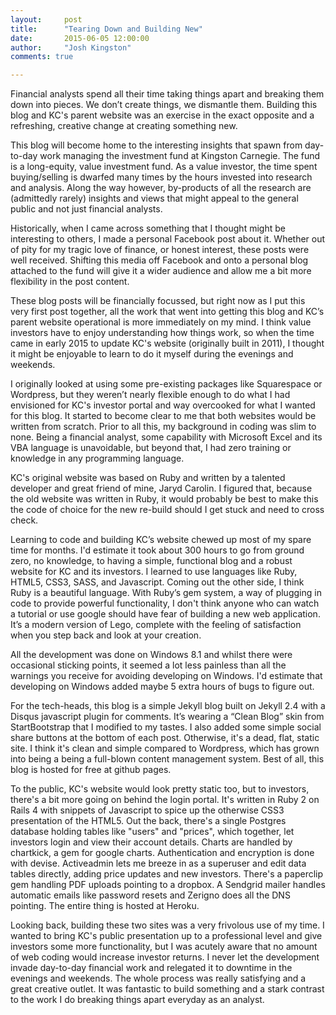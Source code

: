 ```yaml
---
layout:     post
title:      "Tearing Down and Building New"
date:       2015-06-05 12:00:00
author:     "Josh Kingston"
comments: true

---
```

Financial analysts spend all their time taking things apart and breaking them down into pieces. We don’t create things, we dismantle them. Building this blog and KC's parent website was an exercise in the exact opposite and a refreshing, creative change at creating something new. 

This blog will become home to the interesting insights that spawn from day-to-day work managing the investment fund at Kingston Carnegie. The fund is a long-equity, value investment fund. As a value investor, the time spent buying/selling is dwarfed many times by the hours invested into research and analysis. Along the way however, by-products of all the research are (admittedly rarely) insights and views that might appeal to the general public and not just financial analysts. 

Historically, when I came across something that I thought might be interesting to others, I made a personal Facebook post about it. Whether out of pity for my tragic love of finance, or honest interest, these posts were well received. Shifting this media off Facebook and onto a personal blog attached to the fund will give it a wider audience and allow me a bit more flexibility in the post content. 

These blog posts will be financially focussed, but right now as I put this very first post together, all the work that went into getting this blog and KC’s parent website operational is more immediately on my mind. I think value investors have to enjoy understanding how things work, so when the time came in early 2015 to update KC's website (originally built in 2011), I thought it might be enjoyable to learn to do it myself during the evenings and weekends. 

I originally looked at using some pre-existing packages like Squarespace or Wordpress, but they weren’t nearly flexible enough to do what I had envisioned for KC's investor portal and way overcooked for what I wanted for this blog. It started to become clear to me that both websites would be written from scratch. Prior to all this, my background in coding was slim to none. Being a financial analyst, some capability with Microsoft Excel and its VBA language is unavoidable, but beyond that, I had zero training or knowledge in any programming language.

KC's original website was based on Ruby and written by a talented developer and great friend of mine, Jaryd Carolin. I figured that, because the old website was written in Ruby, it would probably be best to make this the code of choice for the new re-build should I get stuck and need to cross check. 

Learning to code and building KC’s website chewed up most of my spare time for months. I'd estimate it took about 300 hours to go from ground zero, no knowledge, to having a simple, functional blog and a robust website for KC and its investors. I learned to use languages like Ruby, HTML5, CSS3, SASS, and Javascript. Coming out the other side, I think Ruby is a beautiful language. With Ruby’s gem system, a way of plugging in code to provide powerful functionality, I don't think anyone who can watch a tutorial or use google should have fear of building a new web application. It’s a modern version of Lego, complete with the feeling of satisfaction when you step back and look at your creation.

All the development was done on Windows 8.1 and whilst there were occasional sticking points, it seemed a lot less painless than all the warnings you receive for avoiding developing on Windows. I'd estimate that developing on Windows added maybe 5 extra hours of bugs to figure out.

For the tech-heads, this blog is a simple Jekyll blog built on Jekyll 2.4 with a Disqus javascript plugin for comments. It’s wearing a “Clean Blog” skin from StartBootstrap that I modified to my tastes. I also added some simple social share buttons at the bottom of each post. Otherwise, it's a dead, flat, static site. I think it's clean and simple compared to Wordpress, which has grown into being a being a full-blown content management system. Best of all, this blog is hosted for free at github pages. 

To the public, KC's website would look pretty static too, but to investors, there's a bit more going on behind the login portal. It's written in Ruby 2 on Rails 4 with snippets of Javascript to spice up the otherwise CSS3 presentation of the HTML5. Out the back, there's a single Postgres database holding tables like "users" and "prices", which together, let investors login and view their account details. Charts are handled by chartkick, a gem for google charts. Authentication and encryption is done with devise. Activeadmin lets me breeze in as a superuser and edit data tables directly, adding price updates and new investors. There's a paperclip gem handling PDF uploads pointing to a dropbox. A Sendgrid mailer handles automatic emails like password resets and Zerigno does all the DNS pointing. The entire thing is hosted at Heroku. 

Looking back, building these two sites was a very frivolous use of my time. I wanted to bring KC's public presentation up to a professional level and give investors some more functionality, but I was acutely aware that no amount of web coding would increase investor returns. I never let the development invade day-to-day financial work and relegated it to downtime in the evenings and weekends. The whole process was really satisfying and a great creative outlet. It was fantastic to build something and a stark contrast to the work I do breaking things apart everyday as an analyst.
